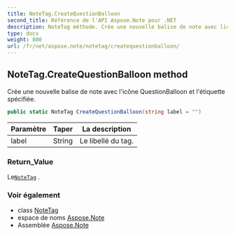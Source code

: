 ```yaml
---
title: NoteTag.CreateQuestionBalloon
second_title: Référence de l'API Aspose.Note pour .NET
description: NoteTag méthode. Crée une nouvelle balise de note avec licône QuestionBalloon et létiquette spécifiée.
type: docs
weight: 800
url: /fr/net/aspose.note/notetag/createquestionballoon/
---
```

## NoteTag.CreateQuestionBalloon method

Crée une nouvelle balise de note avec l'icône QuestionBalloon et l'étiquette spécifiée.

```csharp
public static NoteTag CreateQuestionBalloon(string label = "")
```

| Paramètre | Taper | La description |
| --- | --- | --- |
| label | String | Le libellé du tag. |

### Return_Value

Le[`NoteTag`](../) .

### Voir également

* class [NoteTag](../)
* espace de noms [Aspose.Note](../../notetag/)
* Assemblée [Aspose.Note](../../../)


